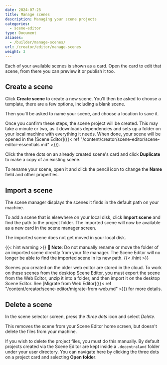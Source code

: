 ```yaml
---
date: 2024-07-25
title: Manage scenes
description: Managing your scene projects
categories:
  - scene-editor
type: Document
aliases:
  - /builder/manage-scenes/
url: /creator/editor/manage-scenes
weight: 3
---
```


Each of your available scenes is shown as a card. Open the card to edit that scene, from there you can preview it or publish it too.

## Create a scene

Click **Create scene** to create a new scene. You'll then be asked to choose a template, there are a few options, including a blank scene.

Then you'll be asked to name your scene, and choose a location to save it.

Once you confirm these steps, the scene project will be created. This may take a minute or two, as it downloads dependencies and sets up a folder on your local machine with everything it needs. When done, your scene will be opened in the [Scene Editor]({{< ref "/content/creator/scene-editor/scene-editor-essentials.md" >}}).

Click the three dots on an already created scene's card and click **Duplicate** to make a copy of an existing scene.

To rename your scene, open it and click the pencil icon to change the **Name** field and other properties.

## Import a scene

The scene manager displays the scenes it finds in the default path on your machine.

To add a scene that is elsewhere on your local disk, click **Import scene** and find the path to the project folder. The imported scene will now be available as a new card in the scene manager screen.

The imported scene does not get moved in your local disk.

{{< hint warning >}}
**📔 Note**: Do not manually rename or move the folder of an imported scene directly from your file manager. The Scene Editor will no longer be able to find the imported scene in its new path.
{{< /hint >}}

Scenes you created on the older web editor are stored in the cloud. To work on these scenes from the desktop Scene Editor, you must export the scene from the Web Editor, unzip it into a folder, and then import it on the desktop Scene Editor. See [Migrate from Web Editor]({{< ref "/content/creator/scene-editor/migrate-from-web.md" >}}) for more details.

## Delete a scene

In the scene selector screen, press the _three dots_ icon and select _Delete_.

This removes the scene from your Scene Editor home screen, but doesn't delete the files from your machine.

If you wish to delete the project files, you must do this manually. By default projects created via the Scene Editor are kept inside a `.decentraland` folder under your user directory. You can navigate here by clicking the three dots on a project card and selecting **Open folder**.

<!-- TODO:
You can change the directory?

Advanced recommendation: upload your scene to a repo?

-->

